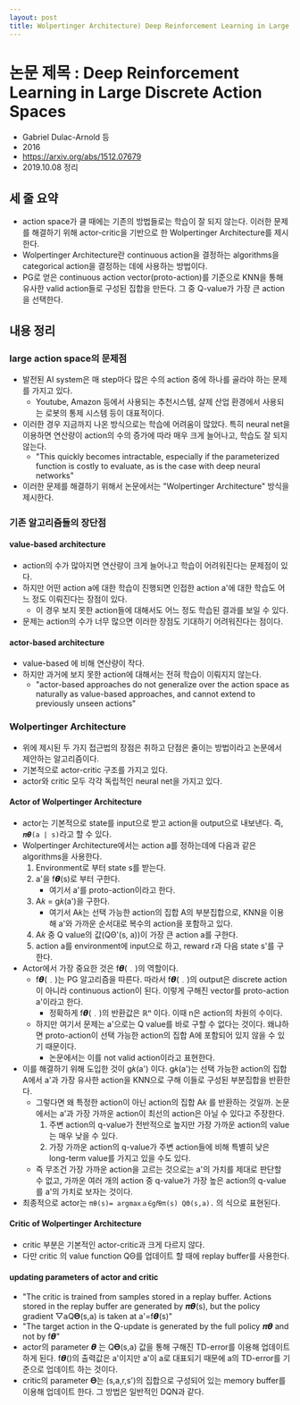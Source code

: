 ```yaml
---
layout: post
title: Wolpertinger Architecture) Deep Reinforcement Learning in Large Discrete Action Spaces
---
```


# 논문 제목 : Deep Reinforcement Learning in Large Discrete Action Spaces

- Gabriel Dulac-Arnold 등
- 2016
- <https://arxiv.org/abs/1512.07679>
- 2019.10.08 정리

## 세 줄 요약

- action space가 클 때에는 기존의 방법들로는 학습이 잘 되지 않는다. 이러한 문제를 해결하기 위해 actor-critic을 기반으로 한 Wolpertinger Architecture를 제시한다.
- Wolpertinger Architecture란 continuous action을 결정하는 algorithms을 categorical action을 결정하는 데에 사용하는 방법이다.
- PG로 얻은 continuous action vector(proto-action)를 기준으로 KNN을 통해 유사한 valid action들로 구성된 집합을 만든다. 그 중 Q-value가 가장 큰 action을 선택한다.

## 내용 정리

### large action space의 문제점

- 발전된 AI system은 매 step마다 많은 수의 action 중에 하나를 골라야 하는 문제를 가지고 있다.
  - Youtube, Amazon 등에서 사용되는 추천시스템, 살제 산업 환경에서 사용되는 로봇의 통제 시스템 등이 대표적이다.
- 이러한 경우 지금까지 나온 방식으로는 학습에 어려움이 많았다. 특히 neural net을 이용하면 연산량이 action의 수의 증가에 따라 매우 크게 늘어나고, 학습도 잘 되지 않는다.
  - "This quickly becomes intractable, especially if the parameterized function is costly to evaluate, as is the case with deep neural networks"
- 이러한 문제를 해결하기 위해서 논문에서는 "Wolpertinger Architecture" 방식을 제시한다.

### 기존 알고리즘들의 장단점

#### value-based architecture

- action의 수가 많아지면 연산량이 크게 늘어나고 학습이 어려워진다는 문제점이 있다.
- 하지만 어떤 action a에 대한 학습이 진행되면 인접한 action a'에 대한 학습도 어느 정도 이뤄진다는 장점이 있다.
  - 이 경우 보지 못한 action들에 대해서도 어느 정도 학습된 결과를 보일 수 있다.
- 문제는 action의 수가 너무 많으면 이러한 장점도 기대하기 어려워진다는 점이다.

#### actor-based architecture

- value-based 에 비해 연산량이 작다.
- 하지만 과거에 보지 못한 action에 대해서는 전혀 학습이 이뤄지지 않는다.
  - "actor-based approaches do not generalize over the action space as naturally as value-based approaches, and cannot extend to previously unseen actions"

### Wolpertinger Architecture

- 위에 제시된 두 가지 접근법의 장점은 취하고 단점은 줄이는 방법이라고 논문에서 제안하는 알고리즘이다.
- 기본적으로 actor-critic 구조를 가지고 있다.
- actor와 critic 모두 각각 독립적인 neural net을 가지고 있다.

#### Actor of Wolpertinger Architecture

- actor는 기본적으로 state를 input으로 받고 action을 output으로 내보낸다. 즉, `𝝅𝞱(a | s)`라고 할 수 있다.
- Wolpertinger Architecture에서는 action a를 정하는데에 다음과 같은 algorithms을 사용한다.
    1. Environment로 부터 state s를 받는다.
    2. a'을 f𝞱(s)로 부터 구한다.
        - 여기서 a'를 proto-action이라고 한다.
    3. A𝑘 = g𝑘(a')을 구한다.
        - 여기서 A𝑘는 선택 가능한 action의 집합 A의 부분집합으로, KNN을 이용해 a'와 가까운 순서대로 복수의 action을 포함하고 있다.
    4. A𝑘 중 Q value의 값(QΘ'(s, a))이 가장 큰 action a를 구한다.
    5. action a를 environment에 input으로 하고, reward r과 다음 state s'를 구한다.
- Actor에서 가장 중요한 것은 f𝞱(﹒)의 역할이다.
  - f𝞱(﹒)는 PG 알고리즘을 따른다. 따라서 f𝞱(﹒)의 output은 discrete action이 아니라 continuous action이 된다. 이렇게 구해진 vector를 proto-action a'이라고 한다.
    - 정확하게 f𝞱(﹒)의 반환값은 ℝⁿ 이다. 이때 n은 action의 차원의 수이다.
  - 하지만 여기서 문제는 a'으로는 Q value를 바로 구할 수 없다는 것이다. 왜냐하면 proto-action이 선택 가능한 action의 집합 A에 포함되어 있지 않을 수 있기 때문이다.
    - 논문에서는 이를 not valid action이라고 표현한다.
- 이를 해결하기 위해 도입한 것이 g𝑘(a') 이다. g𝑘(a')는 선택 가능한 action의 집합 A에서 a'과 가장 유사한 action을 KNN으로 구해 이들로 구성된 부분집합을 반환한다.
  - 그렇다면 왜 특정한 action이 아닌 action의 집합 A𝑘 를 반환하는 것일까. 논문에서는 a'과 가장 가까운 action이 최선의 action은 아닐 수 있다고 주장한다.
    1. 주변 action의 q-value가 전반적으로 높지만 가장 가까운 action의 value는 매우 낮을 수 있다.
    2. 가장 가까운 action의 q-value가 주변 action들에 비해 특별히 낮은 long-term value를 가지고 있을 수도 있다.
  - 즉 무조건 가장 가까운 action을 고르는 것으로는 a'의 가치를 제대로 판단할 수 없고, 가까운 여러 개의 action 중 q-value가 가장 높은 action의 q-value를 a'의 가치로 보자는 것이다.
- 최종적으로 actor는 `πθ(s)= argmaxａ∈𝚐𝘧θπ(s) QΘ(s,a).` 의 식으로 표현된다.

#### Critic of Wolpertinger Architecture

- critic 부분은 기본적인 actor-critic과 크게 다르지 않다.
- 다만 critic 의 value function QΘ를 업데이트 할 때에 replay buffer를 사용한다.

#### updating parameters of actor and critic

- "The critic is trained from samples stored in a replay buffer. Actions stored in the replay buffer are generated by 𝝅𝞱(s), but the policy gradient ▽𝖺Q𝚯(s,a) is taken at a'=f𝞱(s)"
- "The target action in the Q-update is generated by the full policy 𝝅𝞱 and not by f𝞱"
- actor의 parameter 𝞱 는 Q𝚯(s,a) 값을 통해 구해진 TD-error를 이용해 업데이트하게 된다. f𝞱()의 출력값은 a'이지만 a'이 a로 대표되기 때문에 a의 TD-error를 기준으로 업데이트 하는 것이다.
- critic의 parameter 𝚯는 (s,a,r,s')의 집합으로 구성되어 있는 memory buffer를 이용해 업데이트 한다. 그 방법은 일반적인 DQN과 같다.
